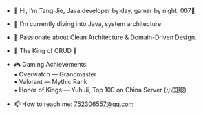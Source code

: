 - 👋 Hi, I’m Tang Jie, Java developer by day, gamer by night. 007🤪

- 🌱 I’m currently diving into Java, system architecture

- 🧠 Passionate about Clean Architecture & Domain-Driven Design.

- 👑 The King of CRUD 🤪

- 🎮 Gaming Achievements:  
• Overwatch — Grandmaster  
• Valorant — Mythic Rank  
• Honor of Kings — Yuh Ji, Top 100 on China Server (小国服)  

- 📫 How to reach me: 752306557@qq.com





